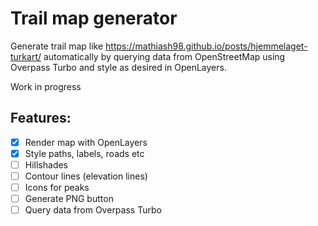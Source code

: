 # Trail map generator

Generate trail map like https://mathiash98.github.io/posts/hjemmelaget-turkart/ automatically by querying data from OpenStreetMap using Overpass Turbo and style as desired in OpenLayers.

Work in progress

## Features:

- [x] Render map with OpenLayers
- [x] Style paths, labels, roads etc
- [ ] Hillshades
- [ ] Contour lines (elevation lines)
- [ ] Icons for peaks
- [ ] Generate PNG button
- [ ] Query data from Overpass Turbo
